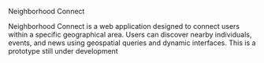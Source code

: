 Neighborhood Connect

Neighborhood Connect is a web application designed to connect users within a specific geographical area. Users can discover nearby individuals, events, and news using geospatial queries and dynamic interfaces.
This is a prototype still under development
